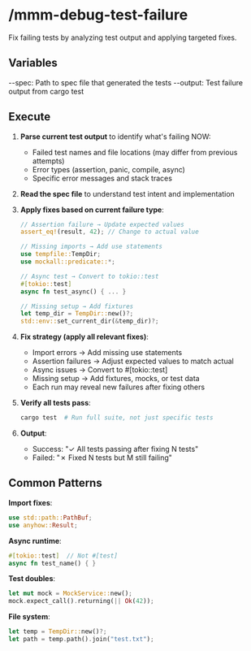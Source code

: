 # /mmm-debug-test-failure

Fix failing tests by analyzing test output and applying targeted fixes.

## Variables

--spec: Path to spec file that generated the tests
--output: Test failure output from cargo test

## Execute

1. **Parse current test output** to identify what's failing NOW:
   - Failed test names and file locations (may differ from previous attempts)
   - Error types (assertion, panic, compile, async)
   - Specific error messages and stack traces

2. **Read the spec file** to understand test intent and implementation

3. **Apply fixes based on current failure type**:
   ```rust
   // Assertion failure → Update expected values
   assert_eq!(result, 42); // Change to actual value
   
   // Missing imports → Add use statements  
   use tempfile::TempDir;
   use mockall::predicate::*;
   
   // Async test → Convert to tokio::test
   #[tokio::test]
   async fn test_async() { ... }
   
   // Missing setup → Add fixtures
   let temp_dir = TempDir::new()?;
   std::env::set_current_dir(&temp_dir)?;
   ```

4. **Fix strategy (apply all relevant fixes)**:
   - Import errors → Add missing use statements
   - Assertion failures → Adjust expected values to match actual
   - Async issues → Convert to #[tokio::test]
   - Missing setup → Add fixtures, mocks, or test data
   - Each run may reveal new failures after fixing others

5. **Verify all tests pass**:
   ```bash
   cargo test  # Run full suite, not just specific tests
   ```

6. **Output**:
   - Success: "✓ All tests passing after fixing N tests"
   - Failed: "✗ Fixed N tests but M still failing"

## Common Patterns

**Import fixes**:
```rust
use std::path::PathBuf;
use anyhow::Result;
```

**Async runtime**:
```rust
#[tokio::test]  // Not #[test]
async fn test_name() { }
```

**Test doubles**:
```rust
let mut mock = MockService::new();
mock.expect_call().returning(|| Ok(42));
```

**File system**:
```rust
let temp = TempDir::new()?;
let path = temp.path().join("test.txt");
```